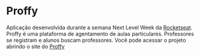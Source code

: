 # Proffy

Aplicação desenvolvida durante a semana Next Level Week da [Rocketseat](https://rocketseat.com.br/). Proffy é uma plataforma de agentamento de aulas particulares. Professores se registram e alunos buscam professores. Você pode acessar o projeto abrindo o site do [Proffy](https://thalesmacena.github.io/next-level-week-proffy/)

